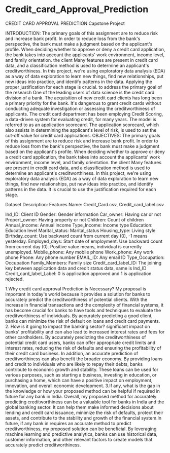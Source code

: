 # Credit_card_Approval_Prediction

CREDIT CARD APPROVAL PREDICTION
Capstone Project

INTRODUCTION: 
The primary goals of this assignment are to reduce risk and increase bank profit. In order to reduce loss from the bank's perspective, the bank must make a judgment based on the applicant's profile. When deciding whether to approve or deny a credit card application, the bank takes into account the applicants' work environment, income level, and family orientation. the client Many features are present in credit card data, and a classification method is used to determine an applicant's creditworthiness.
In this project, we're using exploratory data analysis (EDA) as a way of data exploration to learn new things, find new relationships, put new ideas into practice, and identify patterns in the data. Applying the proper justification for each stage is crucial. to address the primary goal of the research One of the leading users of data science is the credit card division of a bank. The acquisition of new credit card clients has long been a primary priority for the bank. It's dangerous to grant credit cards without conducting adequate investigation or assessing the creditworthiness of applicants. The credit card department has been employing Credit Scoring, a data-driven system for evaluating credit, for many years. The model is referred to as an application scorecard. The application scorecard, which also assists in determining the applicant's level of risk, is used to set the cut-off value for credit card applications.
OBJECTIVES:
The primary goals of this assignment are to reduce risk and increase bank profit. In order to reduce loss from the bank's perspective, the bank must make a judgment based on the applicant's profile. When deciding whether to approve or deny a credit card application, the bank takes into account the applicants' work environment, income level, and family orientation. the client Many features are present in credit card data, and a classification method is used to determine an applicant's creditworthiness.
In this project, we're using exploratory data analysis (EDA) as a way of data exploration to learn new things, find new relationships, put new ideas into practice, and identify patterns in the data. It is crucial to use the justification required for each stage.



Dataset Description: Features Name: Credit_Card.csv, Credit_card_label.csv

Ind_ID: 			Client ID
Gender: 			Gender information
Car_owner: 		            Having car or not
Propert_owner:		Having property or not
Children: 			Count of children
Annual_income: 		Annual income
Type_Income: 		Income type
Education: 			Education level
Marital_status: 		Marital_status
Housing_type: 		Living style
Birthday_count: 		Use backward count from current day (0), -1 means yesterday.
Employed_days: 		Start date of employment. Use backward count from current day    (0). Positive value means, individual is currently unemployed.
Mobile_phone: 		Any mobile phone
Work_phone:		Any work phone
Phone: 			Any phone number
EMAIL_ID: 		Any email ID
Type_Occupation: 		Occupation
Family_Members: 		Family size
Credit_card_label_ID: 	   The joining key between application data and credit status data,                                                   same is Ind_ID
Credit_card_label_Label: 0 is application approved and 1 is application rejected.







1.Why credit card approval Prediction is Necessary?
My proposal is important in today's world because it provides a solution for banks to accurately predict the creditworthiness of potential clients. With the increase in financial transactions and the complexity of financial systems, it has become crucial for banks to have tools and techniques to evaluate the creditworthiness of individuals. By accurately predicting a good client, banks can minimize the risk of default on loans and credit card payments.
2. How is it going to impact the banking sector?
significant impact on banks' profitability and can also lead to increased interest rates and fees for other cardholders. By accurately predicting the creditworthiness of potential credit card users, banks can offer appropriate credit limits and interest rates, reducing the risk of defaults and ensuring the profitability of their credit card business.
In addition, an accurate prediction of creditworthiness can also benefit the broader economy. By providing loans and credit to individuals who are likely to repay their debts, banks contribute to economic growth and stability. These loans can be used for various purposes, such as starting a business, investing in education, or purchasing a home, which can have a positive impact on employment, innovation, and overall economic development.
3.If any, what is the gap in the knowledge or how your proposed method can be helpful if required in future for any bank in India.
Overall, my proposed method for accurately predicting creditworthiness can be a valuable tool for banks in India and the global banking sector. It can help them make informed decisions about lending and credit card issuance, minimize the risk of defaults, protect their assets, and contribute to the stability and growth of the financial system.In future, if any bank in  requires an accurate method to predict creditworthiness, my proposed solution can be beneficial. By leveraging machine learning and predictive analytics, banks can use historical data, customer information, and other relevant factors to create models that accurately predict creditworthiness.




